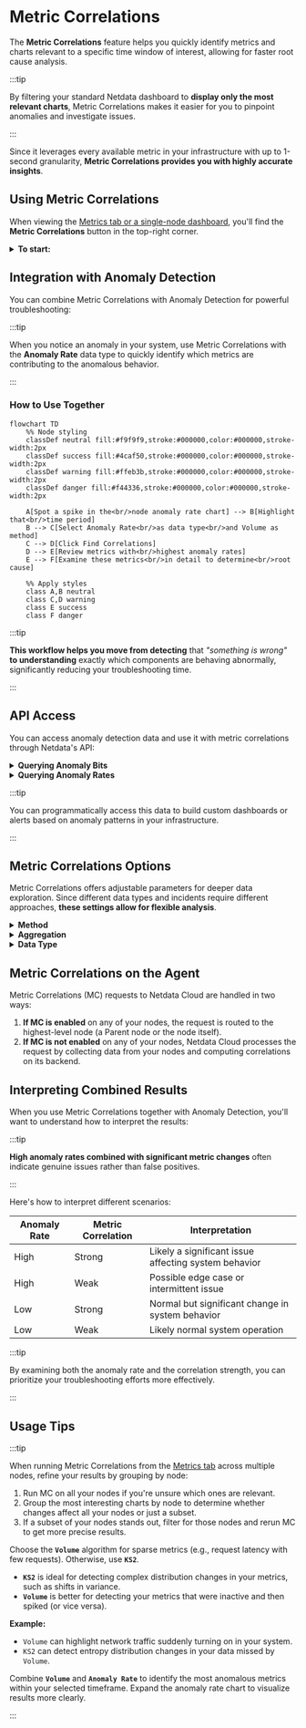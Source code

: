 # Metric Correlations

The **Metric Correlations** feature helps you quickly identify metrics and charts relevant to a specific time window of interest, allowing for faster root cause analysis.

:::tip

By filtering your standard Netdata dashboard to **display only the most relevant charts**, Metric Correlations makes it easier for you to pinpoint anomalies and investigate issues.

:::

Since it leverages every available metric in your infrastructure with up to 1-second granularity, **Metric Correlations provides you with highly accurate insights**.

## Using Metric Correlations

When viewing the [Metrics tab or a single-node dashboard](/docs/dashboards-and-charts/metrics-tab-and-single-node-tabs.md), you'll find the **Metric Correlations** button in the top-right corner.

<details>
<summary><strong>To start:</strong></summary><br/>

1. Click **Metric Correlations**.
2. Highlight a selection of metrics on a single chart. **The selected timeframe must be at least 15 seconds**.
3. The menu displays details about your selected area and reference baseline. Metric Correlations compares your highlighted window to a reference baseline, which is four times its length and precedes it immediately.
4. Click **Find Correlations**. 

:::note

This button is only active if you've selected a valid timeframe.

:::

5. **The process evaluates all your available metrics and returns a filtered Netdata dashboard** showing only the most changed metrics between the baseline and your highlighted window.
6. If needed, select another window and press **Find Correlations** again to refine your analysis.
</details>

## Integration with Anomaly Detection

You can combine Metric Correlations with Anomaly Detection for powerful troubleshooting:

:::tip

When you notice an anomaly in your system, use Metric Correlations with the **Anomaly Rate** data type to quickly identify which metrics are contributing to the anomalous behavior.

:::

### How to Use Together

```mermaid
flowchart TD
    %% Node styling
    classDef neutral fill:#f9f9f9,stroke:#000000,color:#000000,stroke-width:2px
    classDef success fill:#4caf50,stroke:#000000,color:#000000,stroke-width:2px
    classDef warning fill:#ffeb3b,stroke:#000000,color:#000000,stroke-width:2px
    classDef danger fill:#f44336,stroke:#000000,color:#000000,stroke-width:2px
    
    A[Spot a spike in the<br/>node anomaly rate chart] --> B[Highlight that<br/>time period]
    B --> C[Select Anomaly Rate<br/>as data type<br/>and Volume as method]
    C --> D[Click Find Correlations]
    D --> E[Review metrics with<br/>highest anomaly rates]
    E --> F[Examine these metrics<br/>in detail to determine<br/>root cause]
    
    %% Apply styles
    class A,B neutral
    class C,D warning
    class E success
    class F danger
```

:::tip

**This workflow helps you move from detecting** that *"something is wrong"* **to understanding** exactly which components are behaving abnormally, significantly reducing your troubleshooting time.

:::

## API Access

You can access anomaly detection data and use it with metric correlations through Netdata's API:

<details>
<summary><strong>Querying Anomaly Bits</strong></summary><br/>

To get the anomaly bits for any metric, add the `options=anomaly-bit` parameter to your API query:

```
https://your-netdata-node/api/v1/data?chart=system.cpu&dimensions=user&after=-60&options=anomaly-bit
```

Sample response:
```json
{
  "labels": ["time", "user"],
  "data": [
    [1684852570, 0],
    [1684852569, 0],
    [1684852568, 0],
    [1684852567, 0],
    [1684852566, 0],
    [1684852565, 0],
    [1684852564, 0],
    [1684852563, 0],
    [1684852562, 0],
    [1684852561, 0]
  ]
}
```
</details>

<details>
<summary><strong>Querying Anomaly Rates</strong></summary><br/>

For anomaly rates over a time window, use the same parameter but with aggregated data:

```
https://your-netdata-node/api/v1/data?chart=system.cpu&dimensions=user&after=-600&before=0&points=10&options=anomaly-bit
```

Sample response showing the percentage of time each metric was anomalous:
```json
{
  "labels": ["time", "user"],
  "data": [
    [1684852770, 0],
    [1684852710, 20],
    [1684852650, 0],
    [1684852590, 10],
    [1684852530, 0],
    [1684852470, 0],
    [1684852410, 30],
    [1684852350, 0],
    [1684852290, 0],
    [1684852230, 0]
  ]
}
```
</details>

:::tip

You can programmatically access this data to build custom dashboards or alerts based on anomaly patterns in your infrastructure.

:::

## Metric Correlations Options

Metric Correlations offers adjustable parameters for deeper data exploration. Since different data types and incidents require different approaches, **these settings allow for flexible analysis**.

<details>
<summary><strong>Method</strong></summary><br/>

Two algorithms are available for scoring metrics based on changes between the baseline and highlight windows:

* **`KS2` (Kolmogorov-Smirnov Test)**: A statistical method comparing distributions between the highlighted and baseline windows to detect significant changes. [Implementation details](https://github.com/netdata/netdata/blob/d917f9831c0a1638ef4a56580f321eb6c9a88037/database/metric_correlations.c#L212).
* **`Volume`**: A heuristic approach based on percentage change in averages, designed to handle edge cases. [Implementation details](https://github.com/netdata/netdata/blob/d917f9831c0a1638ef4a56580f321eb6c9a88037/database/metric_correlations.c#L516).
</details>

<details>
<summary><strong>Aggregation</strong></summary><br/>

To accommodate different window lengths, Netdata aggregates your raw data as needed. The default aggregation method is `Average`, but you can also choose `Median`, `Min`, `Max`, or `Stddev`.
</details>

<details>
<summary><strong>Data Type</strong></summary><br/>

Netdata assigns an [Anomaly Bit](https://github.com/netdata/netdata/tree/master/src/ml#anomaly-bit) to each of your metrics in real-time, flagging whether it deviates significantly from normal behavior. You can analyze either raw data or anomaly rates:

* **`Metrics`**: Runs Metric Correlations on your raw metric values.
* **`Anomaly Rate`**: Runs Metric Correlations on anomaly rates for each of your metrics.
</details>

## Metric Correlations on the Agent

Metric Correlations (MC) requests to Netdata Cloud are handled in two ways:

1. **If MC is enabled** on any of your nodes, the request is routed to the highest-level node (a Parent node or the node itself).
2. **If MC is not enabled** on any of your nodes, Netdata Cloud processes the request by collecting data from your nodes and computing correlations on its backend.

## Interpreting Combined Results

When you use Metric Correlations together with Anomaly Detection, you'll want to understand how to interpret the results:

:::tip

**High anomaly rates combined with significant metric changes** often indicate genuine issues rather than false positives.

:::

Here's how to interpret different scenarios:

| Anomaly Rate | Metric Correlation | Interpretation |
|--------------|-------------------|----------------|
| High | Strong | Likely a significant issue affecting system behavior |
| High | Weak | Possible edge case or intermittent issue |
| Low | Strong | Normal but significant change in system behavior |
| Low | Weak | Likely normal system operation |

:::tip

By examining both the anomaly rate and the correlation strength, you can prioritize your troubleshooting efforts more effectively.

:::

## Usage Tips

:::tip

When running Metric Correlations from the [Metrics tab](/docs/dashboards-and-charts/metrics-tab-and-single-node-tabs.md) across multiple nodes, refine your results by grouping by node:
1. Run MC on all your nodes if you're unsure which ones are relevant.
2. Group the most interesting charts by node to determine whether changes affect all your nodes or just a subset.
3. If a subset of your nodes stands out, filter for those nodes and rerun MC to get more precise results.

Choose the **`Volume`** algorithm for sparse metrics (e.g., request latency with few requests). Otherwise, use **`KS2`**.
- **`KS2`** is ideal for detecting complex distribution changes in your metrics, such as shifts in variance.
- **`Volume`** is better for detecting your metrics that were inactive and then spiked (or vice versa).

**Example:**
- `Volume` can highlight network traffic suddenly turning on in your system.
- `KS2` can detect entropy distribution changes in your data missed by `Volume`.

Combine **`Volume`** and **`Anomaly Rate`** to identify the most anomalous metrics within your selected timeframe. Expand the anomaly rate chart to visualize results more clearly.

:::
